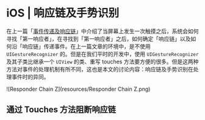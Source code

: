 # iOS | 响应链及手势识别

在上一篇「[事件传递及响应链](https://mim0sa.github.io/2020/11/05/事件传递及响应链.html)」中介绍了当屏幕上发生一次触摸之后，系统会如何寻找「第一响应者」，在寻找到「第一响应者」之后，如何确定「响应链」以及如何沿「响应链」传递事件。在上一篇文章的环境中，是不使用 `UIGestureRecognizer` 的。但是在我们平时的开发中，使用 `UIGestureRecognizer` 及其子类比继承一个 `UIView` 的类、重写 touches 方法要方便的很多。但是这两种方法对事件的处理机制有所不同，这也是本文的讨论内容：响应链及手势识别在处理事件时的异同。

![Responder Chain Z](resources/Responder Chain Z.png)

<!--more-->



## 通过 Touches 方法阻断响应链

